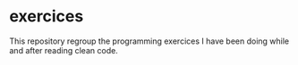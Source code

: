 # exercices
This repository regroup the programming exercices I have been doing while and after reading clean code.
